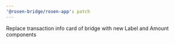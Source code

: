 ```yaml
---
'@rosen-bridge/rosen-app': patch
---
```


Replace transaction info card of bridge with new Label and Amount components
